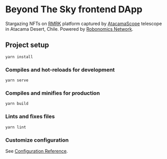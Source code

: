 # Beyond The Sky frontend DApp

Stargazing NFTs on [RMRK](https://rmrk.app/) platform captured by [AtacamaScope](https://atacamascope.cl/) telescope in Atacama Desert, Chile. Powered by [Robonomics Network](http://robonomics.network/).

## Project setup
```
yarn install
```

### Compiles and hot-reloads for development
```
yarn serve
```

### Compiles and minifies for production
```
yarn build
```

### Lints and fixes files
```
yarn lint
```

### Customize configuration
See [Configuration Reference](https://cli.vuejs.org/config/).
